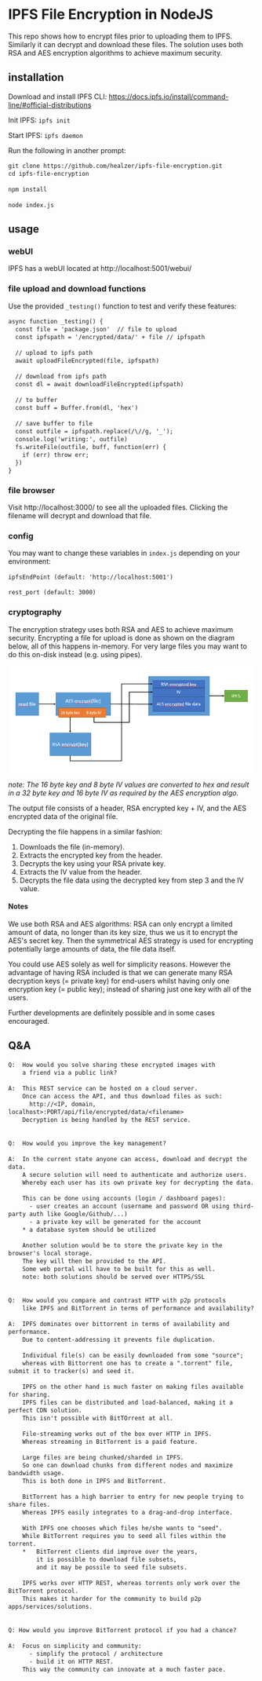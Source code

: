 # IPFS File Encryption in NodeJS

This repo shows how to encrypt files prior to uploading them to IPFS. Similarly it can decrypt and download these files. The solution uses both RSA and AES encryption algorithms to achieve maximum security.

## installation
Download and install IPFS CLI: https://docs.ipfs.io/install/command-line/#official-distributions

Init IPFS: `ipfs init`

Start IPFS: `ipfs daemon`

Run the following in another prompt:
```
git clone https://github.com/healzer/ipfs-file-encryption.git
cd ipfs-file-encryption

npm install

node index.js
```
## usage

### webUI
IPFS has a webUI located at http://localhost:5001/webui/

### file upload and download functions
Use the provided `_testing()` function to test and verify these features:

```JS
async function _testing() {
  const file = 'package.json'  // file to upload
  const ipfspath = '/encrypted/data/' + file // ipfspath
  
  // upload to ipfs path
  await uploadFileEncrypted(file, ipfspath)
  
  // download from ipfs path
  const dl = await downloadFileEncrypted(ipfspath)
  
  // to buffer
  const buff = Buffer.from(dl, 'hex')

  // save buffer to file
  const outfile = ipfspath.replace(/\//g, '_');
  console.log('writing:', outfile)
  fs.writeFile(outfile, buff, function(err) {
    if (err) throw err;
  })
}
```
### file browser
Visit http://localhost:3000/ to see all the uploaded files. Clicking the filename will decrypt and download that file.

### config
You may want to change these variables in `index.js` depending on your environment:

`ipfsEndPoint (default: 'http://localhost:5001')`

`rest_port (default: 3000)`

### cryptography

The encryption strategy uses both RSA and AES to achieve maximum security.
Encrypting a file for upload is done as shown on the diagram below, all of this happens in-memory.
For very large files you may want to do this on-disk instead (e.g. using pipes).

![file forward encryption](/assets/imgs/ipfs_encrypt.png?raw=true)

*note: The 16 byte key and 8 byte IV values are converted to hex and result in a 32 byte key and 16 byte IV as required by the AES encryption algo.*

The output file consists of a header, RSA encrypted key + IV, and the AES encrypted data of the original file.

Decrypting the file happens in a similar fashion:
1. Downloads the file (in-memory).
2. Extracts the encrypted key from the header.
3. Decrypts the key using your RSA private key.
4. Extracts the IV value from the header.
5. Decrypts the file data using the decrypted key from step 3 and the IV value.

#### Notes
We use both RSA and AES algorithms: RSA can only encrypt a limited amount of data, no longer than its key size, thus we us it to encrypt the AES's secret key. Then the symmetrical AES strategy is used for encrypting potentially large amounts of data, the file data itself.

You could use AES solely as well for simplicity reasons. However the advantage of having RSA included is that we can generate many RSA decryption keys (= private key) for end-users whilst having only one encryption key (= public key); instead of sharing just one key with all of the users.

Further developments are definitely possible and in some cases encouraged.

## Q&A
```
Q:  How would you solve sharing these encrypted images with
    a friend via a public link?
    
A:  This REST service can be hosted on a cloud server.
    Once can access the API, and thus download files as such:
      http://<IP, domain, localhost>:PORT/api/file/encrypted/data/<filename>
    Decryption is being handled by the REST service.
  
  
Q:  How would you improve the key management?

A:  In the current state anyone can access, download and decrypt the data.
    A secure solution will need to authenticate and authorize users.
    Whereby each user has its own private key for decrypting the data.
    
    This can be done using accounts (login / dashboard pages):
      - user creates an account (username and password OR using third-party auth like Google/Github/...)
      - a private key will be generated for the account
    * a database system should be utilized
    
    Another solution would be to store the private key in the browser's local storage.
    The key will then be provided to the API.
    Some web portal will have to be built for this as well.
    note: both solutions should be served over HTTPS/SSL
    
    
Q:  How would you compare and contrast HTTP with p2p protocols
    like IPFS and BitTorrent in terms of performance and availability?
    
A:  IPFS dominates over bittorrent in terms of availability and performance.
    Due to content-addressing it prevents file duplication.
    
    Individual file(s) can be easily downloaded from some "source";
    whereas with Bittorrent one has to create a ".torrent" file, submit it to tracker(s) and seed it.
    
    IPFS on the other hand is much faster on making files available for sharing.
    IPFS files can be distributed and load-balanced, making it a perfect CDN solution.
    This isn't possible with BitTOrrent at all.
    
    File-streaming works out of the box over HTTP in IPFS.
    Whereas streaming in BitTorrent is a paid feature.
    
    Large files are being chunked/sharded in IPFS.
    So one can download chunks from different nodes and maximize bandwidth usage.
    This is both done in IPFS and BitTorrent.
    
    BitTorrent has a high barrier to entry for new people trying to share files.
    Whereas IPFS easily integrates to a drag-and-drop interface.
    
    With IPFS one chooses which files he/she wants to "seed".
    While BitTorrent requires you to seed all files within the torrent.
    *   BitTorrent clients did improve over the years,
        it is possible to download file subsets,
        and it may be possile to seed file subsets.
        
    IPFS works over HTTP REST, whereas torrents only work over the BitTorrent protocol.
    This makes it harder for the community to build p2p apps/services/solutions.
    
    
Q: How would you improve BitTorrent protocol if you had a chance?

A:  Focus on simplicity and community:
      - simplify the protocol / architecture
      - build it on HTTP REST.
    This way the community can innovate at a much faster pace.
    
    
```
